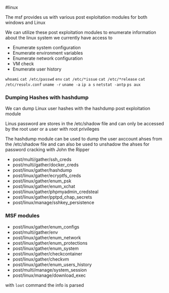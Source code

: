 #linux 

The msf provides us with various post exploitation modules for both windows and Linux

We can utilize these post exploitation modules to enumerate information about the linux system we currently have access to
- Enumerate system configuration
- Enumerate environment variables 
- Enumerate network configuration 
- VM check
- Enumerate user history

`whoami`
`cat /etc/passwd`
`env`
`cat /etc/*issue`
`cat /etc/*release`
`cat /etc/resolv.conf`
`uname -r`
`uname -a`
`ip a s`
`netstat -antp`
`ps aux`



### Dumping Hashes with hashdump

We can dump Linux user hashes with the hashdump post exploitation module

Linus password are stores in  the /etc/shadow file and can only be accessed by the root user or a user with root privileges

The hashdump module can be used to dump the user axccount ahses from the /etc/shadow file and can also be used to unshadow the ahses for password cracking with John the Ripper

- post/multi/gather/ssh_creds
- post/multi/gather/docker_creds
- post/linux/gather/hashdump
- post/linux/gather/ecryptfs_creds
- post/linux/gather/enum_psk
- post/linux/gather/enum_xchat
- post/linux/gather/phpmyadmin_credsteal
- post/linux/gather/pptpd_chap_secrets
- post/linux/manage/sshkey_persistence

### MSF modules

- post/linux/gather/enum_configs
- post/multi/gather/env
- post/linux/gather/enum_network
- post/linux/gather/enum_protections
- post/linux/gather/enum_system
- post/linux/gather/checkcontainer
- post/linux/gather/checkvm
- post/linux/gather/enum_users_history
- post/multi/manage/system_session
- post/linux/manage/download_exec

with `loot` command the info is parsed
